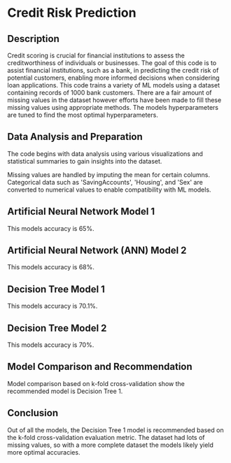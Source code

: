 # Credit Risk Prediction

## Description
Credit scoring is crucial for financial institutions to assess the creditworthiness of individuals or businesses. The goal of this code is to assist financial institutions, such as a bank, in predicting the credit risk of potential customers, enabling more informed decisions when considering loan applications. This code trains a variety of ML models using a dataset containing records of 1000 bank customers. There are a fair amount of missing values in the dataset however efforts have been made to fill these missing values using appropriate methods. The models hyperparameters are tuned to find the most optimal hyperparameters.

## Data Analysis and Preparation
The code begins with data analysis using various visualizations and statistical summaries to gain insights into the dataset.

Missing values are handled by imputing the mean for certain columns. Categorical data such as 'SavingAccounts', 'Housing', and 'Sex' are converted to numerical values to enable compatibility with ML models.

## Artificial Neural Network Model 1
This models accuracy is 65%.

## Artificial Neural Network (ANN) Model 2
This models accuracy is 68%.

## Decision Tree Model 1
This models accuracy is 70.1%.

## Decision Tree Model 2
This models accuracy is 70%.

## Model Comparison and Recommendation
Model comparison based on k-fold cross-validation show the recommended model is Decision Tree 1.


## Conclusion
Out of all the models, the Decision Tree 1 model is recommended based on the k-fold cross-validation evaluation metric. The dataset had lots of missing values, so with a more complete dataset the models likely yield more optimal accuracies.

